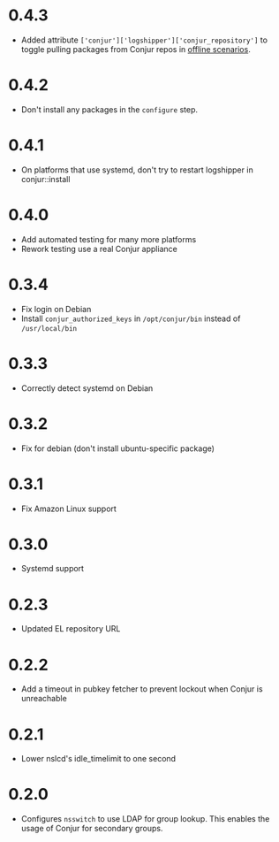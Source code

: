 # 0.4.3

* Added attribute `['conjur']['logshipper']['conjur_repository']` to toggle pulling
packages from Conjur repos in [offline scenarios](OFFLINE.md).

# 0.4.2

* Don't install any packages in the `configure` step.

# 0.4.1

* On platforms that use systemd, don't try to restart logshipper in conjur::install

# 0.4.0

* Add automated testing for many more platforms
* Rework testing use a real Conjur appliance

# 0.3.4

* Fix login on Debian
* Install `conjur_authorized_keys` in `/opt/conjur/bin` instead of `/usr/local/bin`

# 0.3.3

* Correctly detect systemd on Debian

# 0.3.2

* Fix for debian (don't install ubuntu-specific package)

# 0.3.1

* Fix Amazon Linux support

# 0.3.0

* Systemd support

# 0.2.3

* Updated EL repository URL

# 0.2.2

* Add a timeout in pubkey fetcher to prevent lockout when Conjur is unreachable

# 0.2.1

* Lower nslcd's idle_timelimit to one second

# 0.2.0

* Configures `nsswitch` to use LDAP for group lookup. This enables the usage of Conjur for secondary groups.

